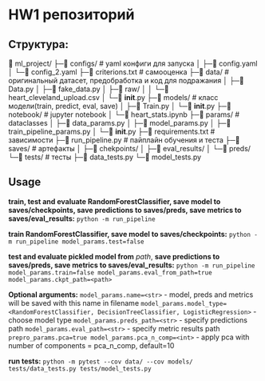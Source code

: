 # HW1 репозиторий

## Структура:
📁 ml_project/
├─📁 configs/                                   # yaml конфиги для запуска
│ ├─📄 config.yaml
│ └─📄 config_2.yaml
├─📄 criterions.txt                               # самооценка
├─📁 data/                                      # оригинальный датасет, предобработка и код для подражания
│ ├─📄 Data.py
│ ├─📄 fake_data.py
│ ├─📁 raw/
│ │ └─📄 heart_cleveland_upload.csv
│ └─📄 __init__.py
├─📁 models/                                    # класс модели(train, predict, eval, save)
│ ├─📄 Train.py
│ └─📄 __init__.py
├─📁 notebook/                                  # jupyter notebook
│ └─📄 heart_stats.ipynb
├─📁 params/                                    # dataclasses 
│ ├─📄 data_params.py
│ ├─📄 model_params.py
│ ├─📄 train_pipeline_params.py
│ └─📄 __init__.py
├─📄 requirements.txt                             # зависимости
├─📄 run_pipeline.py                              # пайплайн обучения и теста
├─📁 saves/                                     # артефакты
│ ├─📁 chekpoints/
│ ├─📁 eval_results/
│ └─📁 preds/
└─📁 tests/                                     # тесты
  ├─📄 data_tests.py
  └─📄 model_tests.py

## Usage
**train, test and evaluate RandomForestClassifier, save model to saves/checkpoints, save predictions to saves/preds, save metrics to saves/eval_results:**
`python -m run_pipeline`

**train RandomForestClassifier, save model to saves/checkpoints:**
`python -m run_pipeline model_params.test=false`

**test and evaluate pickled model from** *path*, **save predictions to saves/preds, save metrics to saves/eval_results:**
`python -m run_pipeline model_params.train=false model_params.eval_from_path=true model_params.ckpt_path=<path>`
  
**Optional arguments:**
`model_params.name=<str>` - model, preds and metrics will be saved with this name in filename
`model_params.model_type=<RandomForestClassifier, DecisionTreeClassifier, LogisticRegression>` - choose model type 
`model_params.preds_path=<str>` - specify predictions path
`model_params.eval_path=<str>` - specify metric results path 
`prepro_params.pca=true model_params.pca_n_comp=<int>` - apply pca with number of components = pca_n_comp, default=10 

**run tests:**
`python -m pytest --cov data/ --cov models/  tests/data_tests.py tests/model_tests.py`
